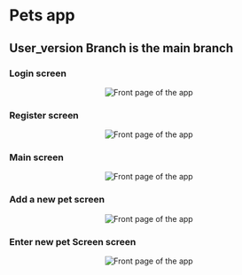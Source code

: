 # Pets app

## User_version Branch is the main branch
  
### Login screen

<p align="center">
 <img src = "https://lh3.googleusercontent.com/YNLfKJ5Y3HGmShVZZmEl8BZPuuKp6MUo1aklHdkbWDKTS6bcTo-2Sf2sTktDzkklLmlobN4fB74iFddkfpaSifA5MVMe6_qSlIO4KnDlaiAiygHP72dwZ28_5TVngINjGZn6CAVx6g=w2400" alt="Front page of the app" class="center" />
 </p>
   
  
  
### Register screen
  <p align="center">
 <img src = "https://lh3.googleusercontent.com/SnbBL3TmacX0NwG9LUj-XLGNVXPGrqYokWWsVgSw7uy2T3UPP7saSZ4KLGD5CG6k-qlpGptPOULrWdzne85iV7NzvtAQMuJ7hfgocFg2wlu4CjxfdYZcmFyKZHdbfCaECZCr_muk7Q=w2400" alt="Front page of the app" class="center" />
  </p> 
  
### Main screen
 
 <p align="center">
 <img src = "https://lh3.googleusercontent.com/fveOVuqL2T7uQKP5JITKuC0BywOLpuzyDJM4jIr7Lh3YPUJE1I_dIGnbQ4AZYHng1ty9XFUm7kY_b8gWJ-O8sDQIL0LvZaZ3iMvGRlw18YqHGGWRvdubTRWWh6xP46wGNk-1R5ElEw=w2400" alt="Front page of the app" class="center" />
   </p>
   
### Add a new pet screen
 <p align="center">
 <img src = "https://lh3.googleusercontent.com/vUim2h9NCXtYYKTVxyftVKX7BiHfqgltEmOQ4E4BZel4G1Is0nfC-3up0gn09zelTnZJgLTMQmQIj-UJaUgff_CLWPJgdhDOATPOiT_RyJCDGZO95Td4lDmfBfNuSgNt7lg0Wn_uGA=w2400" alt="Front page of the app" class="center" /> 
   </p>
   
### Enter new pet Screen screen
 <p align="center">
 <img src = "https://lh3.googleusercontent.com/3K7rcOKARIbShcqjLidUKVGRB6jLvl1iXRo8fbUqSx996Xe0N_999xJ2wuDlXTNJeNFpouaBRrDmego291v9rxuKSOuqTzm2xpetXkjbHtFA5F41O5XtiT_XoisHi7gU-BP60lyTdA=w2400" alt="Front page of the app" class="center" /> 
   </p>
